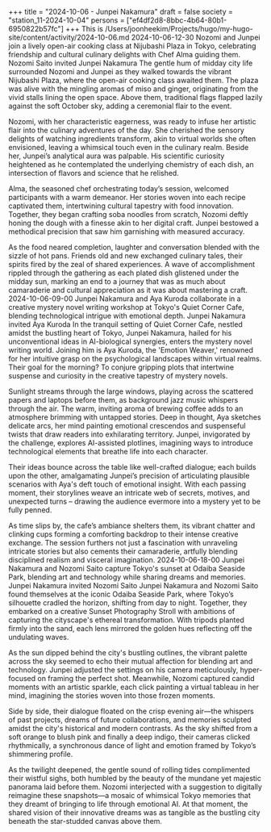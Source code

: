 +++
title = "2024-10-06 - Junpei Nakamura"
draft = false
society = "station_11-2024-10-04"
persons = ["ef4df2d8-8bbc-4b64-80b1-6950822b57fc"]
+++
This is /Users/joonheekim/Projects/hugo/my-hugo-site/content/activity/2024-10-06.md
2024-10-06-12-30
Nozomi and Junpei join a lively open-air cooking class at Nijubashi Plaza in Tokyo, celebrating friendship and cultural culinary delights with Chef Alma guiding them.
Nozomi Saito invited Junpei Nakamura
The gentle hum of midday city life surrounded Nozomi and Junpei as they walked towards the vibrant Nijubashi Plaza, where the open-air cooking class awaited them. The plaza was alive with the mingling aromas of miso and ginger, originating from the vivid stalls lining the open space. Above them, traditional flags flapped lazily against the soft October sky, adding a ceremonial flair to the event.

Nozomi, with her characteristic eagerness, was ready to infuse her artistic flair into the culinary adventures of the day. She cherished the sensory delights of watching ingredients transform, akin to virtual worlds she often envisioned, leaving a whimsical touch even in the culinary realm. Beside her, Junpei’s analytical aura was palpable. His scientific curiosity heightened as he contemplated the underlying chemistry of each dish, an intersection of flavors and science that he relished.

Alma, the seasoned chef orchestrating today’s session, welcomed participants with a warm demeanor. Her stories woven into each recipe captivated them, intertwining cultural tapestry with food innovation. Together, they began crafting soba noodles from scratch, Nozomi deftly honing the dough with a finesse akin to her digital craft. Junpei bestowed a methodical precision that saw him garnishing with measured accuracy.

As the food neared completion, laughter and conversation blended with the sizzle of hot pans. Friends old and new exchanged culinary tales, their spirits fired by the zeal of shared experiences. A wave of accomplishment rippled through the gathering as each plated dish glistened under the midday sun, marking an end to a journey that was as much about camaraderie and cultural appreciation as it was about mastering a craft.
2024-10-06-09-00
Junpei Nakamura and Aya Kuroda collaborate in a creative mystery novel writing workshop at Tokyo's Quiet Corner Cafe, blending technological intrigue with emotional depth.
Junpei Nakamura invited Aya Kuroda
In the tranquil setting of Quiet Corner Cafe, nestled amidst the bustling heart of Tokyo, Junpei Nakamura, hailed for his unconventional ideas in AI-biological synergies, enters the mystery novel writing world. Joining him is Aya Kuroda, the 'Emotion Weaver,' renowned for her intuitive grasp on the psychological landscapes within virtual realms. Their goal for the morning? To conjure gripping plots that intertwine suspense and curiosity in the creative tapestry of mystery novels. 

Sunlight streams through the large windows, playing across the scattered papers and laptops before them, as background jazz music whispers through the air. The warm, inviting aroma of brewing coffee adds to an atmosphere brimming with untapped stories. Deep in thought, Aya sketches delicate arcs, her mind painting emotional crescendos and suspenseful twists that draw readers into exhilarating territory. Junpei, invigorated by the challenge, explores AI-assisted plotlines, imagining ways to introduce technological elements that breathe life into each character.

Their ideas bounce across the table like well-crafted dialogue; each builds upon the other, amalgamating Junpei’s precision of articulating plausible scenarios with Aya's deft touch of emotional insight. With each passing moment, their storylines weave an intricate web of secrets, motives, and unexpected turns – drawing the audience evermore into a mystery yet to be fully penned.

As time slips by, the cafe’s ambiance shelters them, its vibrant chatter and clinking cups forming a comforting backdrop to their intense creative exchange. The session furthers not just a fascination with unraveling intricate stories but also cements their camaraderie, artfully blending disciplined realism and visceral imagination.
2024-10-06-18-00
Junpei Nakamura and Nozomi Saito capture Tokyo's sunset at Odaiba Seaside Park, blending art and technology while sharing dreams and memories.
Junpei Nakamura invited Nozomi Saito
Junpei Nakamura and Nozomi Saito found themselves at the iconic Odaiba Seaside Park, where Tokyo’s silhouette cradled the horizon, shifting from day to night. Together, they embarked on a creative Sunset Photography Stroll with ambitions of capturing the cityscape's ethereal transformation. With tripods planted firmly into the sand, each lens mirrored the golden hues reflecting off the undulating waves.

As the sun dipped behind the city's bustling outlines, the vibrant palette across the sky seemed to echo their mutual affection for blending art and technology. Junpei adjusted the settings on his camera meticulously, hyper-focused on framing the perfect shot. Meanwhile, Nozomi captured candid moments with an artistic sparkle, each click painting a virtual tableau in her mind, imagining the stories woven into those frozen moments.

Side by side, their dialogue floated on the crisp evening air—the whispers of past projects, dreams of future collaborations, and memories sculpted amidst the city's historical and modern contrasts. As the sky shifted from a soft orange to blush pink and finally a deep indigo, their cameras clicked rhythmically, a synchronous dance of light and emotion framed by Tokyo’s shimmering profile.

As the twilight deepened, the gentle sound of rolling tides complimented their wistful sighs, both humbled by the beauty of the mundane yet majestic panorama laid before them. Nozomi interjected with a suggestion to digitally reimagine these snapshots—a mosaic of whimsical Tokyo memories that they dreamt of bringing to life through emotional AI. At that moment, the shared vision of their innovative dreams was as tangible as the bustling city beneath the star-studded canvas above them.

